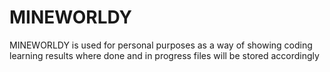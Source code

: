 # MINEWORLDY
MINEWORLDY is used for personal purposes
as a way of showing coding learning results
where done and in progress files will be stored accordingly
